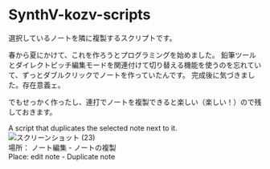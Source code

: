 # SynthV-kozv-scripts
<!-- A Synthesizer V Script by kozv.   -->
選択しているノートを隣に複製するスクリプトです。  

春から夏にかけて、これを作ろうとプログラミングを始めました。
鉛筆ツールとダイレクトピッチ編集モードを関連付けて切り替える機能を使うのを忘れていて、ずっとダブルクリックでノートを作っていたんです。
完成後に気づきました。存在意義ェ。

でもせっかく作ったし、連打でノートを複製できると楽しい（楽しい！）ので残しておきます。

A script that duplicates the selected note next to it.
![スクリーンショット (23)](https://user-images.githubusercontent.com/86694578/130562555-4e74480e-2383-4d17-ba3f-e3e85d44bd74.jpg)  
場所： ノート編集 - ノートの複製  
Place: edit note - Duplicate note  

